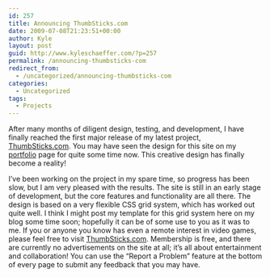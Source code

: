 ```yaml
---
id: 257
title: Announcing ThumbSticks.com
date: 2009-07-08T21:23:51+00:00
author: Kyle
layout: post
guid: http://www.kyleschaeffer.com/?p=257
permalink: /announcing-thumbsticks-com
redirect_from:
  - /uncategorized/announcing-thumbsticks-com
categories:
  - Uncategorized
tags:
  - Projects
---
```

After many months of diligent design, testing, and development, I have finally reached the first major release of my latest project, [ThumbSticks.com](http://thumbsticks.com). You may have seen the design for this site on my [portfolio](/portfolio) page for quite some time now. This creative design has finally become a reality!

I’ve been working on the project in my spare time, so progress has been slow, but I am very pleased with the results. The site is still in an early stage of development, but the core features and functionality are all there. The design is based on a very flexible CSS grid system, which has worked out quite well. I think I might post my template for this grid system here on my blog some time soon; hopefully it can be of some use to you as it was to me. If you or anyone you know has even a remote interest in video games, please feel free to visit [ThumbSticks.com](http://thumbsticks.com). Membership is free, and there are currently no advertisements on the site at all; it’s all about entertainment and collaboration! You can use the “Report a Problem” feature at the bottom of every page to submit any feedback that you may have.
